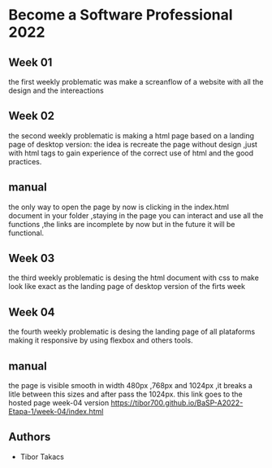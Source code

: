 # Become a Software Professional 2022

## Week 01
the first weekly problematic was make a screanflow of a website with all the design and the intereactions

## Week 02
the second weekly problematic is making a html page based on a landing page of desktop version:
the idea is recreate the page without design ,just with html tags to gain experience of the correct use of html and the good practices.

## manual
the only way to open the page by now is clicking in the index.html document in your folder ,staying in the page you can interact and use all the functions ,the links are incomplete by now but in the future it will be functional.

## Week 03
the third weekly problematic is desing the html document with css to make look like exact as the landing page of desktop version of the firts week

## Week 04
the fourth weekly problematic is desing the landing page of all plataforms making it responsive by using flexbox and others tools.

## manual
the page is visible smooth in width 480px ,768px and 1024px ,it breaks a litle between this sizes and after pass the 1024px.
this link goes to the hosted page week-04 version https://tibor700.github.io/BaSP-A2022-Etapa-1/week-04/index.html

## Authors
- Tibor Takacs
